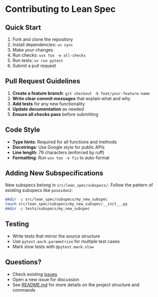 # Contributing to Lean Spec

## Quick Start

1. Fork and clone the repository
2. Install dependencies: `uv sync`
3. Make your changes
4. Run checks: `uvx tox -e all-checks`
5. Run tests: `uv run pytest`
6. Submit a pull request

## Pull Request Guidelines

1. **Create a feature branch**: `git checkout -b feat/your-feature-name`
2. **Write clear commit messages** that explain what and why
3. **Add tests** for any new functionality
4. **Update documentation** as needed
5. **Ensure all checks pass** before submitting

## Code Style

- **Type hints**: Required for all functions and methods
- **Docstrings**: Use Google style for public APIs
- **Line length**: 79 characters (enforced by ruff)
- **Formatting**: Run `uvx tox -e fix` to auto-format

## Adding New Subspecifications

New subspecs belong in `src/lean_spec/subspecs/`. Follow the pattern of existing subspecs like `poseidon2`:

```bash
mkdir -p src/lean_spec/subspecs/my_new_subspec
touch src/lean_spec/subspecs/my_new_subspec/__init__.py
mkdir -p tests/subspecs/my_new_subspec
```

## Testing

- Write tests that mirror the source structure
- Use `pytest.mark.parametrize` for multiple test cases
- Mark slow tests with `@pytest.mark.slow`

## Questions?

- Check existing [issues](https://github.com/leanEthereum/leanSpec/issues)
- Open a new issue for discussion
- See [README.md](README.md) for more details on the project structure and commands
